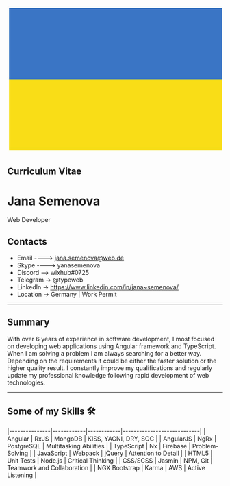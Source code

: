 ![Alt-текст](images/UA.jpg)

## Curriculum Vitae

# Jana Semenova

Web Developer

## Contacts

- Email ----> jana.semenova@web.de
- Skype ----> yanasemenova
- Discord --> wixhub#0725
- Telegram -> @typeweb
- LinkedIn -> https://www.linkedin.com/in/jana~semenova/
- Location -> Germany | Work Permit

---

## Summary

With over 6 years of experience in software development, I most focused on developing web applications using Angular framework and TypeScript. When I am solving a problem I am always searching for a better way. Depending on the requirements it could be either the faster solution or the higher quality result. I constantly improve my qualifications and regularly update my professional knowledge following rapid development of web technologies.

---
## Some of my Skills 🛠
|---------------|------------|------------|----------------------------|
| Angular       | RxJS       | MongoDB    | KISS, YAGNI, DRY, SOC      |
| AngularJS     | NgRx       | PostgreSQL | Multitasking Abilities     |
| TypeScript    | Nx         | Firebase   | Problem-Solving            |
| JavaScript    | Webpack    | jQuery     | Attention to Detail        |
| HTML5         | Unit Tests | Node.js    | Critical Thinking          |
| CSS/SCSS      | Jasmin     | NPM, Git   | Teamwork and Collaboration |
| NGX Bootstrap | Karma      | AWS        | Active Listening           |

